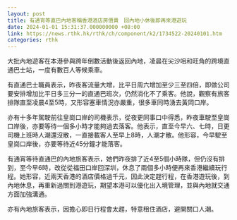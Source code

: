 ```yaml
---
layout: post
title: 有通宵等直巴內地客稱香港酒店房價貴　回內地小休後即再來港遊玩
date: 2024-01-01 15:31:37.000000000 +08:00
link: https://news.rthk.hk/rthk/ch/component/k2/1734522-20240101.htm
categories: rthk
---
```


大批內地遊客在本港參與跨年倒數活動後返回內地，凌晨在尖沙咀和旺角的跨境直通巴士站，一度有數百人等候乘車。

有直通巴士職員表示，昨夜客流量大增，比平日周六增加至少三至四倍，即做公司要安排增加比平日多三分一的直通巴班次，仍然消化不了乘客。他說，觀察有旅客排隊直至凌晨4至5時，又形容塞車情況亦嚴重，很多車同時湧去黃岡口岸。

亦有十多年駕駛前往皇崗口岸的司機表示，從夜更同事口中得悉，昨夜車駛至皇崗口岸後，亦要等待一個多小時才能夠過去落客。他表示，直至今早六、七時，日更司機上班時人潮還沒散，一直接載客人至早上8時，人潮才散。他形容，今早駛至皇崗口岸後，亦要等待近45分鐘才能落客。

有通宵等待直通巴的內地旅客表示，她們昨夜排了近4至5個小時隊，但仍沒有排到，至今早6時，改從從福田口岸回深圳，休息了兩個多小時便再來香港繼續玩行程。她形容，近兩天香港的酒店價格過千元，因此決定趕行程，在香港遊玩後，到內地休息，再重新過關到港遊玩，期望本港可以優化出入境管理，並與內地就交通方面加強溝通。

亦有內地旅客表示，因擔心即日行程會太趕，特意租住酒店，避開關口人潮。
